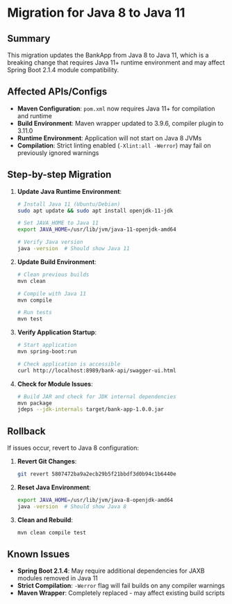 # Migration for Java 8 to Java 11

## Summary
This migration updates the BankApp from Java 8 to Java 11, which is a breaking change that requires Java 11+ runtime environment and may affect Spring Boot 2.1.4 module compatibility.

## Affected APIs/Configs
- **Maven Configuration**: `pom.xml` now requires Java 11+ for compilation and runtime
- **Build Environment**: Maven wrapper updated to 3.9.6, compiler plugin to 3.11.0
- **Runtime Environment**: Application will not start on Java 8 JVMs
- **Compilation**: Strict linting enabled (`-Xlint:all -Werror`) may fail on previously ignored warnings

## Step-by-step Migration
1. **Update Java Runtime Environment**:
   ```bash
   # Install Java 11 (Ubuntu/Debian)
   sudo apt update && sudo apt install openjdk-11-jdk
   
   # Set JAVA_HOME to Java 11
   export JAVA_HOME=/usr/lib/jvm/java-11-openjdk-amd64
   
   # Verify Java version
   java -version  # Should show Java 11
   ```

2. **Update Build Environment**:
   ```bash
   # Clean previous builds
   mvn clean
   
   # Compile with Java 11
   mvn compile
   
   # Run tests
   mvn test
   ```

3. **Verify Application Startup**:
   ```bash
   # Start application
   mvn spring-boot:run
   
   # Check application is accessible
   curl http://localhost:8989/bank-api/swagger-ui.html
   ```

4. **Check for Module Issues**:
   ```bash
   # Build JAR and check for JDK internal dependencies
   mvn package
   jdeps --jdk-internals target/bank-app-1.0.0.jar
   ```

## Rollback
If issues occur, revert to Java 8 configuration:

1. **Revert Git Changes**:
   ```bash
   git revert 5807472ba9a2ecb29b5f21bbdf3d0b94c1b6440e
   ```

2. **Reset Java Environment**:
   ```bash
   export JAVA_HOME=/usr/lib/jvm/java-8-openjdk-amd64
   java -version  # Should show Java 8
   ```

3. **Clean and Rebuild**:
   ```bash
   mvn clean compile test
   ```

## Known Issues
- **Spring Boot 2.1.4**: May require additional dependencies for JAXB modules removed in Java 11
- **Strict Compilation**: `-Werror` flag will fail builds on any compiler warnings
- **Maven Wrapper**: Completely replaced - may affect existing build scripts
